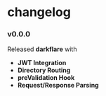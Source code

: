 # changelog

### v0.0.0

Released **darkflare** with

- **JWT Integration**
- **Directory Routing**
- **preValidation Hook**
- **Request/Response Parsing**